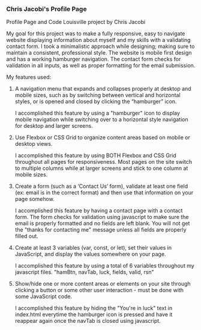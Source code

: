 ### Chris Jacobi's Profile Page

Profile Page and Code Louisville project by Chris Jacobi


My goal for this project was to make a fully responsive, easy to navigate website displaying information about myself and my skills with a validating contact form. I took a minimalistic approach while designing; making sure to maintain a consistent, professional style. The website is mobile first design and has a working hamburger navigation. The contact form checks for validation in all inputs, as well as proper formatting for the email submission.


My features used:

1) A navigation menu that expands and collapses properly at desktop and mobile sizes, such as by switching between vertical and horizontal styles, or is opened and closed by clicking the “hamburger” icon.

    I accomplished this feature by using a "hamburger" icon to display mobile navigation while switching over to a horizontal style navigation for desktop and larger screens.

2) Use Flexbox or CSS Grid to organize content areas based on mobile or desktop views.

    I accomplished this feature by using BOTH Flexbox and CSS Grid throughout all pages for responsiveness. Most pages on the site switch to multiple columns while at larger screens and stick to one column at mobile sizes.

3) Create a form (such as a ‘Contact Us’ form), validate at least one field (ex: email is in the correct format) and then use that information on your page somehow.

    I accomplished this feature by having a contact page with a contact form. The form checks for validation using javascript to make sure the email is properly formatted and no fields are left blank. You will not get the "thanks for contacting me" message unless all fields are properly filled out.

4) Create at least 3 variables (var, const, or let), set their values in JavaScript, and display the values somewhere on your page.

    I accomplished this feature by using a total of 6 variables throughout my javascript files. "hamBtn, navTab, luck, fields, valid, rsn"

5) Show/hide one or more content areas or elements on your site through clicking a button or some other user interaction - must be done with some JavaScript code. 

    I accomplished this feature by hiding the "You're in luck" text in index.html everytime the hamburger icon is pressed and have it reappear again once the navTab is closed using javascript.


